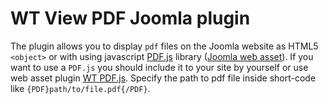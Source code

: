 # WT View PDF Joomla plugin
The plugin allows you to display `pdf` files on the Joomla website as HTML5 `<object>` or with using javascript [PDF.js](https://github.com/mozilla/pdf.js) library ([Joomla web asset](https://web-tolk.ru/en/dev/joomla-plugins/wt-pdf-js)). If you want to use a `PDF.js` you should include it to your site by yourself or use web asset plugin [WT PDF.js](https://web-tolk.ru/en/dev/joomla-plugins/wt-pdf-js). Specify the path to pdf file inside short-code like `{PDF}path/to/file.pdf{/PDF}`.